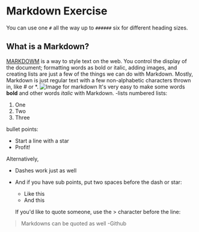 # Markdown Exercise
You can use one `#` all the way up to `######` six for different heading sizes.
## What is a Markdown?
[MARKDOWM](https://guides.github.com/features/mastering-markdown/) is a way to style text on the web. You control the display of the document; formatting words as bold or italic, adding images, and creating lists are just a few of the things we can do with Markdown. Mostly, Markdown is just regular text with a few non-alphabetic characters thrown in, like # or *.
![Image for markdown](https://image.shutterstock.com/z/stock-vector-markdown-icon-of-types-color-black-and-white-outline-isolated-vector-sign-symbol-1428597494.jpg)
It's very easy to make some words **bold** and other words *italic* with Markdown.
-lists
numbered lists:

1. One
2. Two
3. Three

 bullet points:

* Start a line with a star
* Profit!

Alternatively,

- Dashes work just as well
- And if you have sub points, put two spaces before the dash or star:
  - Like this
  - And this
  
  If you'd like to quote someone, use the > character before the line:

> Markdowns can be quoted as well 
> -Github
